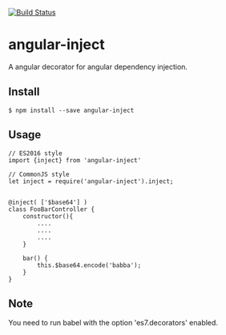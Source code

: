 [![Build Status](https://travis-ci.org/cmartin81/angular-inject.svg?branch=master)](https://travis-ci.org/cmartin81/angular-inject)

# angular-inject
A angular decorator for angular dependency injection.

## Install
    $ npm install --save angular-inject 
 
## Usage
    // ES2016 style
    import {inject} from 'angular-inject'

    // CommonJS style
    let inject = require('angular-inject').inject;


    @inject( ['$base64'] )
    class FooBarController {
        constructor(){
            ....
            ....
            ....
        }
        
        bar() {
            this.$base64.encode('babba');
        }
    }
    

## Note
You need to run babel with the option 'es7.decorators' enabled.